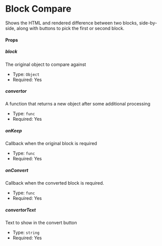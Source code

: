 # Block Compare

Shows the HTML and rendered difference between two blocks, side-by-side, along with buttons to pick the first or second block.

#### Props

##### block

The original object to compare against

- Type: `Object`
- Required: Yes

##### convertor

A function that returns a new object after some additional processing

- Type: `func`
- Required: Yes

##### onKeep

Callback when the original block is required

- Type: `func`
- Required: Yes

##### onConvert

Callback when the converted block is required.

- Type: `func`
- Required: Yes

##### convertorText

Text to show in the convert button

- Type: `string`
- Required: Yes
